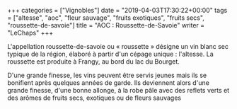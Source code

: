 +++
categories = ["Vignobles"]
date = "2019-04-03T17:30:22+00:00"
tags = ["altesse", "aoc", "fleur sauvage", "fruits exotiques", "fruits secs", "roussette-de-savoie"] 
title = "AOC : Roussette-de-Savoie"
writer = "LeChaps"
+++

L'appellation roussette-de-savoie ou « roussette » désigne un vin blanc sec typique de la région, élaboré à partir d'un cépage unique : l'altesse. La roussette est produite à Frangy, au bord du lac du Bourget.  

D'une grande finesse, les vins peuvent être servis jeunes mais ils se bonifient après quelques années de garde. Ils deviennent alors d'une grande finesse, d'une bonne allonge, à la robe pâle avec des reflets verts et des arômes de fruits secs, exotiques ou de fleurs sauvages
